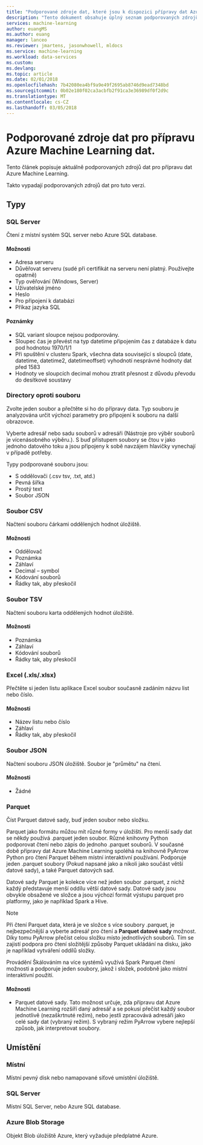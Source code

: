 ```yaml
---
title: "Podporované zdroje dat, které jsou k dispozici přípravy dat Azure Machine Learning | Microsoft Docs"
description: "Tento dokument obsahuje úplný seznam podporovaných zdrojů dat k dispozici pro přípravu dat Azure Machine Learning."
services: machine-learning
author: euangMS
ms.author: euang
manager: lanceo
ms.reviewer: jmartens, jasonwhowell, mldocs
ms.service: machine-learning
ms.workload: data-services
ms.custom: 
ms.devlang: 
ms.topic: article
ms.date: 02/01/2018
ms.openlocfilehash: 7b42080ea4bf9a9e49f2695ab8746d9ead7348bd
ms.sourcegitcommit: 0b02e180f02ca3acbfb2f91ca3e36989df0f2d9c
ms.translationtype: MT
ms.contentlocale: cs-CZ
ms.lasthandoff: 03/05/2018
---
```

# <a name="supported-data-sources-for-azure-machine-learning-data-preparation"></a>Podporované zdroje dat pro přípravu Azure Machine Learning dat. 
Tento článek popisuje aktuálně podporovaných zdrojů dat pro přípravu dat Azure Machine Learning.

Takto vypadají podporovaných zdrojů dat pro tuto verzi.

## <a name="types"></a>Typy 

### <a name="sql-server"></a>SQL Server
Čtení z místní systém SQL server nebo Azure SQL database.

#### <a name="options"></a>Možnosti
- Adresa serveru
- Důvěřovat serveru (sudé při certifikát na serveru není platný. Používejte opatrně)
- Typ ověřování (Windows, Server)
- Uživatelské jméno
- Heslo
- Pro připojení k databázi
- Příkaz jazyka SQL

#### <a name="notes"></a>Poznámky
- SQL variant sloupce nejsou podporovány.
- Sloupec čas je převést na typ datetime připojením čas z databáze k datu pod hodnotou 1970/1/1
- Při spuštění v clusteru Spark, všechna data související s sloupců (date, datetime, datetime2, datetimeoffset) vyhodnotí nesprávné hodnoty dat před 1583
- Hodnoty ve sloupcích decimal mohou ztratit přesnost z důvodu převodu do desítkové soustavy

### <a name="directory-vs-file"></a>Directory oproti souboru
Zvolte jeden soubor a přečtěte si ho do přípravy data. Typ souboru je analyzována určit výchozí parametry pro připojení k souboru na další obrazovce.

Vyberte adresář nebo sadu souborů v adresáři (Nástroje pro výběr souborů je vícenásobného výběru.). S buď přístupem soubory se čtou v jako jednoho datového toku a jsou připojeny k sobě navzájem hlavičky vynechají v případě potřeby.

Typy podporované souboru jsou:
- S oddělovači (.csv tsv, .txt, atd.)
- Pevná šířka
- Prostý text
- Soubor JSON

### <a name="csv-file"></a>Soubor CSV
Načtení souboru čárkami oddělených hodnot úložiště.

#### <a name="options"></a>Možnosti
- Oddělovač
- Poznámka
- Záhlaví
- Decimal – symbol
- Kódování souborů
- Řádky tak, aby přeskočil

### <a name="tsv-file"></a>Soubor TSV
Načtení souboru karta oddělených hodnot úložiště.

#### <a name="options"></a>Možnosti
- Poznámka
- Záhlaví
- Kódování souborů
- Řádky tak, aby přeskočil

### <a name="excel-xlsxlsx"></a>Excel (.xls/.xlsx)
Přečtěte si jeden listu aplikace Excel soubor současně zadáním názvu list nebo číslo.

#### <a name="options"></a>Možnosti
- Název listu nebo číslo
- Záhlaví
- Řádky tak, aby přeskočil

### <a name="json-file"></a>Soubor JSON
Načtení souboru JSON úložiště. Soubor je "průmětu" na čtení.

#### <a name="options"></a>Možnosti
- Žádné

### <a name="parquet"></a>Parquet
Číst Parquet datové sady, buď jeden soubor nebo složku.

Parquet jako formátu můžou mít různé formy v úložišti. Pro menší sady dat se někdy používá .parquet jeden soubor. Různé knihovny Python podporovat čtení nebo zápis do jednoho .parquet souborů. V současné době přípravy dat Azure Machine Learning spoléhá na knihovně PyArrow Python pro čtení Parquet během místní interaktivní používání. Podporuje jeden .parquet soubory (Pokud napsané jako a nikoli jako součást větší datové sady), a také Parquet datových sad.

Datové sady Parquet je kolekce více než jeden soubor .parquet, z nichž každý představuje menší oddílu větší datové sady. Datové sady jsou obvykle obsažené ve složce a jsou výchozí formát výstupu parquet pro platformy, jako je například Spark a Hive.

>[!NOTE]
>Při čtení Parquet data, která je ve složce s více soubory .parquet, je nejbezpečnější a vyberte adresář pro čtení a **Parquet datové sady** možnost. Díky tomu PyArrow přečíst celou složku místo jednotlivých souborů. Tím se zajistí podpora pro čtení složitější způsoby Parquet ukládání na disku, jako je například vytváření oddílů složky.

Provádění Škálováním na více systémů využívá Spark Parquet čtení možnosti a podporuje jeden soubory, jakož i složek, podobně jako místní interaktivní použití.

#### <a name="options"></a>Možnosti
- Parquet datové sady. Tato možnost určuje, zda přípravu dat Azure Machine Learning rozšíří daný adresář a se pokusí přečíst každý soubor jednotlivě (nezaškrtnuté režim), nebo jestli zpracovává adresáři jako celé sady dat (vybraný režim). S vybraný režim PyArrow vybere nejlepší způsob, jak interpretovat soubory.


## <a name="locations"></a>Umístění
### <a name="local"></a>Místní
Místní pevný disk nebo namapované síťové umístění úložiště.

### <a name="sql-server"></a>SQL Server
Místní SQL Server, nebo Azure SQL database.

### <a name="azure-blob-storage"></a>Azure Blob Storage
Objekt Blob úložiště Azure, který vyžaduje předplatné Azure.

